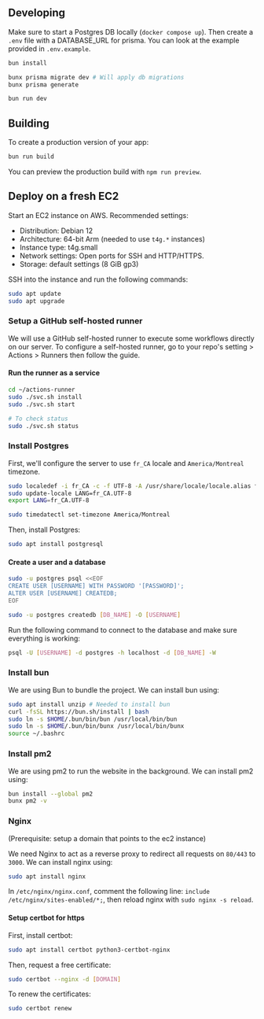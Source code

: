 ## Developing

Make sure to start a Postgres DB locally (`docker compose up`). Then create a `.env` file with a DATABASE_URL for prisma. You can look at the example provided in `.env.example`.

```bash
bun install

bunx prisma migrate dev # Will apply db migrations
bunx prisma generate

bun run dev
```

## Building

To create a production version of your app:

```bash
bun run build
```

You can preview the production build with `npm run preview`.

## Deploy on a fresh EC2

Start an EC2 instance on AWS. Recommended settings:

- Distribution: Debian 12
- Architecture: 64-bit Arm (needed to use `t4g.*` instances)
- Instance type: t4g.small
- Network settings: Open ports for SSH and HTTP/HTTPS.
- Storage: default settings (8 GiB gp3)

SSH into the instance and run the following commands:

```bash
sudo apt update
sudo apt upgrade
```

### Setup a GitHub self-hosted runner

We will use a GitHub self-hosted runner to execute some workflows directly on our server. To configure a self-hosted runner, go to your repo's setting > Actions > Runners then follow the guide.

#### Run the runner as a service

```bash
cd ~/actions-runner
sudo ./svc.sh install
sudo ./svc.sh start

# To check status
sudo ./svc.sh status
```

### Install Postgres

First, we'll configure the server to use `fr_CA` locale and `America/Montreal` timezone.

```bash
sudo localedef -i fr_CA -c -f UTF-8 -A /usr/share/locale/locale.alias fr_CA.UTF-8
sudo update-locale LANG=fr_CA.UTF-8
export LANG=fr_CA.UTF-8

sudo timedatectl set-timezone America/Montreal
```

Then, install Postgres:

```bash
sudo apt install postgresql
```

#### Create a user and a database

```bash
sudo -u postgres psql <<EOF
CREATE USER [USERNAME] WITH PASSWORD '[PASSWORD]';
ALTER USER [USERNAME] CREATEDB;
EOF

sudo -u postgres createdb [DB_NAME] -O [USERNAME]
```

Run the following command to connect to the database and make sure everything is working:

```bash
psql -U [USERNAME] -d postgres -h localhost -d [DB_NAME] -W
```

### Install bun

We are using Bun to bundle the project. We can install bun using:

```bash
sudo apt install unzip # Needed to install bun
curl -fsSL https://bun.sh/install | bash
sudo ln -s $HOME/.bun/bin/bun /usr/local/bin/bun
sudo ln -s $HOME/.bun/bin/bunx /usr/local/bin/bunx
source ~/.bashrc
```

### Install pm2

We are using pm2 to run the website in the background. We can install pm2 using:

```bash
bun install --global pm2
bunx pm2 -v
```

### Nginx

(Prerequisite: setup a domain that points to the ec2 instance)

We need Nginx to act as a reverse proxy to redirect all requests on `80/443` to `3000`. We can install nginx using:

```bash
sudo apt install nginx
```

In `/etc/nginx/nginx.conf`, comment the following line: `include /etc/nginx/sites-enabled/*;`, then reload nginx with `sudo nginx -s reload`.

#### Setup certbot for https

First, install certbot:

```bash
sudo apt install certbot python3-certbot-nginx
```

Then, request a free certificate:

```bash
sudo certbot --nginx -d [DOMAIN]
```

To renew the certificates:

```bash
sudo certbot renew
```

